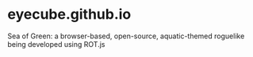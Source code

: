 # eyecube.github.io

Sea of Green: a browser-based, open-source, aquatic-themed roguelike being developed using ROT.js
